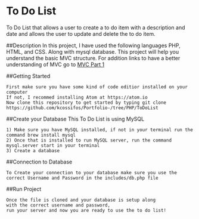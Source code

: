 # To Do List
To Do List that allows a user to create a to do item with a description and date and allows the user to update and delete the to do item. 

##Description
In this project, I have used the following languages PHP, HTML, and CSS. 
Along with mysql database. This project will help you understand the basic MVC structure. For addition links to have a better understanding of MVC go to [MVC Part 1](https://www.sitepoint.com/the-mvc-pattern-and-php-1/)

##Getting Started
```
First make sure you have some kind of code editior installed on your computer
If not, I recommed installing Atom at https://atom.io
Now clone this repository to get started by typing git clone https://github.com/kcossifos/Portfolio-/tree/PHP/ToDoList
```

##Create your Database
This To Do List is using MySQL
```
1) Make sure you have MySQL installed, if not in your terminal run the command brew install mysql
2) Once that is installed to run MySQL server, run the command mysql.server start in your terminal
3) Create a database
```

##Connection to Database 

```
To Create your connection to your database make sure you use the 
correct Username and Password in the includes/db.php file
```

##Run Project 

``` 
Once the file is cloned and your database is setup along 
with the correct username and password, 
run your server and now you are ready to use the to do list!
```
